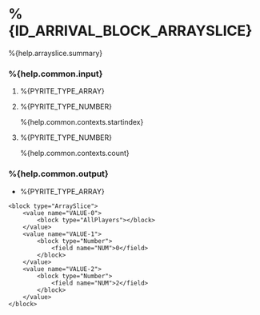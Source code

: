 # %{ID_ARRIVAL_BLOCK_ARRAYSLICE}

%{help.arrayslice.summary}

### %{help.common.input}

1. %{PYRITE_TYPE_ARRAY}

2. %{PYRITE_TYPE_NUMBER}

    %{help.common.contexts.startindex}

3. %{PYRITE_TYPE_NUMBER}

    %{help.common.contexts.count}

### %{help.common.output}

-   %{PYRITE_TYPE_ARRAY}

```
<block type="ArraySlice">
    <value name="VALUE-0">
        <block type="AllPlayers"></block>
    </value>
    <value name="VALUE-1">
        <block type="Number">
            <field name="NUM">0</field>
        </block>
    </value>
    <value name="VALUE-2">
        <block type="Number">
            <field name="NUM">2</field>
        </block>
    </value>
</block>
```